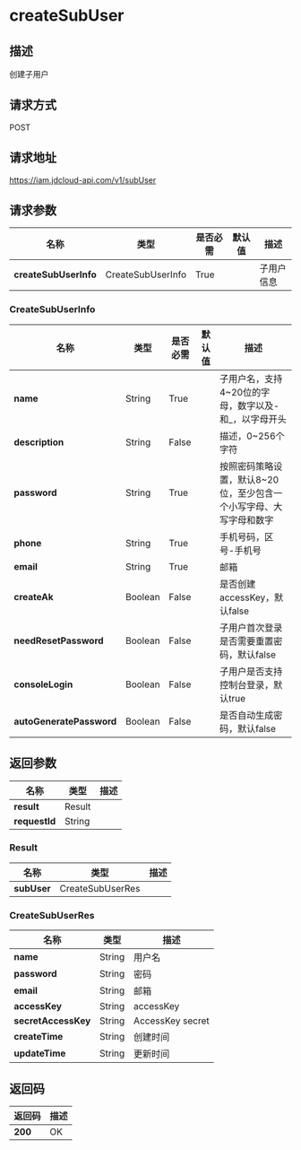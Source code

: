 # createSubUser


## 描述
创建子用户

## 请求方式
POST

## 请求地址
https://iam.jdcloud-api.com/v1/subUser


## 请求参数
|名称|类型|是否必需|默认值|描述|
|---|---|---|---|---|
|**createSubUserInfo**|CreateSubUserInfo|True| |子用户信息|

### CreateSubUserInfo
|名称|类型|是否必需|默认值|描述|
|---|---|---|---|---|
|**name**|String|True| |子用户名，支持4~20位的字母，数字以及-和_，以字母开头|
|**description**|String|False| |描述，0~256个字符|
|**password**|String|True| |按照密码策略设置，默认8~20位，至少包含一个小写字母、大写字母和数字|
|**phone**|String|True| |手机号码，区号-手机号|
|**email**|String|True| |邮箱|
|**createAk**|Boolean|False| |是否创建accessKey，默认false|
|**needResetPassword**|Boolean|False| |子用户首次登录是否需要重置密码，默认false|
|**consoleLogin**|Boolean|False| |子用户是否支持控制台登录，默认true|
|**autoGeneratePassword**|Boolean|False| |是否自动生成密码，默认false|

## 返回参数
|名称|类型|描述|
|---|---|---|
|**result**|Result| |
|**requestId**|String| |

### Result
|名称|类型|描述|
|---|---|---|
|**subUser**|CreateSubUserRes| |
### CreateSubUserRes
|名称|类型|描述|
|---|---|---|
|**name**|String|用户名|
|**password**|String|密码|
|**email**|String|邮箱|
|**accessKey**|String|accessKey|
|**secretAccessKey**|String|AccessKey secret|
|**createTime**|String|创建时间|
|**updateTime**|String|更新时间|

## 返回码
|返回码|描述|
|---|---|
|**200**|OK|
